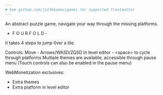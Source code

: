 ```yaml
---
# See github.com/js13kGames/games for supported frontmatter
---
```

An abstract puzzle game, navigate your way through the missing platforms.

- F O U R F O L D -

It takes 4 steps to jump 0ver a tile.

Controls:
Move - Arrows/WASD/ZQSD
In level editor - &lt;space&gt; to cycle through platforms
Multiple themes are available, accessible through pause menu
(Touch controls can also be enabled in the pause menu)

WebMonetization exclusives:
- Extra themes
- Extra platform in level editor